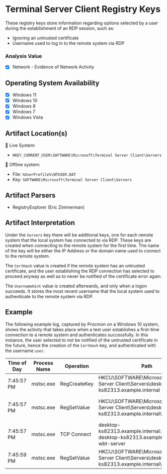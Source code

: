 # Terminal Server Client Registry Keys
These registry keys store information regarding options selected by a user during the establishment of an RDP session, such as:

 - Ignoring an untrusted certificate
 - Username used to log in to the remote system via RDP

### Analysis Value
 - [x] Network - Evidence of Network Activity

## Operating System Availability
 - [x] Windows 11
 - [x] Windows 10
 - [x] Windows 8
 - [x] Windows 7
 - [x] Windows Vista

## Artifact Location(s)
🔋 Live System:
- `HKEY_CURRENT_USER\SOFTWARE\Microsoft\Terminal Server Client\Servers`

🔌 Offline system:
- File: `%UserProfile%\NTUSER.DAT`
- Key: `SOFTWARE\Microsoft\Terminal Server Client\Servers`

## Artifact Parsers
 - RegistryExplorer (Eric Zimmerman)

## Artifact Interpretation
Under the `Servers` key there will be additional keys, one for each remote system that the local system has connected to via RDP. These keys are created when connecting to the remote system for the first time. The name of the key will be either the IP Address or the domain name used to connect to the remote system. 

The `CertHash` value is created if the remote system has an untrusted certificate, and the user establishing the RDP connection has selected to proceed anyway as well as to never be notified of the certificate error again.

The `UsernameHint` value is created afterwards, and only when a logon succeeds. It stores the most recent username that the local system used to authenticate to the remote system via RDP.

## Example
The following example log, captured by Procmon on a Windows 10 system, shows the activity that takes place when a test user establishes a first-time connection to a remote system and authenticates successfully. In this instance, the user selected to not be notified of the untrusted certificate in the future, hence the creation of the `CertHash` key, and authenticated with the username `user`.

| Time of Day | Process Name | Operation    | Path                                                                                                 | Detail                                                                               |
|-------------|--------------|--------------|------------------------------------------------------------------------------------------------------|--------------------------------------------------------------------------------------|
| 7:45:57 PM  | mstsc.exe    | RegCreateKey | HKCU\SOFTWARE\Microsoft\Terminal Server Client\Servers\desktop-ks82313.example.internal              | Desired Access: Write, Disposition: REG_CREATED_NEW_KEY                              |
| 7:45:57 PM  | mstsc.exe    | RegSetValue  | HKCU\SOFTWARE\Microsoft\Terminal Server Client\Servers\desktop-ks82313.example.internal\CertHash     | Type: REG_BINARY, Length: 32, Data: CB D1 82 3E 90 20 CB B0 EE A3 E0 64 35 31 95 F0  |
| 7:45:57 PM  | mstsc.exe    | TCP Connect  | desktop-ks82313.example.internal:59521 -> desktop-ks82313.example.internal:ms-wbt-server             | Length: 0, mss: 1460, sackopt: 1, tsopt: 0, wsopt: 1, rcvwin: 131400, rcvwinscale: 8 |
| 7:45:59 PM  | mstsc.exe    | RegSetValue  | HKCU\SOFTWARE\Microsoft\Terminal Server Client\Servers\desktop-ks82313.example.internal\UsernameHint | Type: REG_SZ, Length: 10, Data: user                                                 |